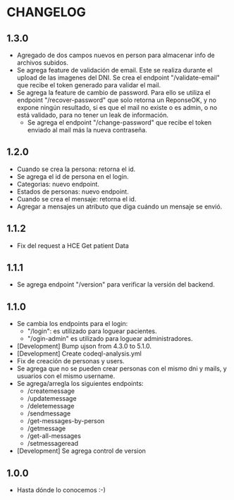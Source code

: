 # CHANGELOG

## 1.3.0
* Agregado de dos campos nuevos en person para almacenar info de archivos subidos.
* Se agrega feature de validación de email. Este se realiza durante el upload de las imagenes
del DNI. Se crea el endpoint "/validate-email" que recibe el token generado para validar
el mail.
* Se agrega la feature de cambio de password. Para ello se utiliza el endpoint "/recover-password"
que solo retorna un ReponseOK, y no expone ningún resultado, si es que el mail no existe o es 
admin, o no está validado, para no tener un leak de información.
  * Se agrega el endpoint "/change-password" que recibe el token enviado al mail más la nueva
  contraseña.

## 1.2.0
* Cuando se crea la persona: retorna el id.
* Se agrega el id de persona en el login.
* Categorias: nuevo endpoint.
* Estados de personas: nuevo endpoint.
* Cuando se crea el mensaje: retorna el id.
* Agregar a mensajes un atributo que diga cuándo un mensaje se envió.

## 1.1.2
* Fix del request a HCE Get patient Data

## 1.1.1
* Se agrega endpoint "/version" para verificar la versión del backend.

## 1.1.0
* Se cambia los endpoints para el login:
  - "/login": es utilizado para loguear pacientes.
  - "/ogin-admin" es utilizado para loguear administradores.
* [Development] Bump ujson from 4.3.0 to 5.1.0.
* [Development] Create codeql-analysis.yml
* Fix de creación de personas y users.
* Se agrega que no se pueden crear personas con el mismo dni y mails, y usuarios con el mismo username.
* Se agrega/arregla los siguientes endpoints:
  - /createmessage
  - /updatemessage
  - /deletemessage
  - /sendmessage
  - /get-messages-by-person
  - /getmessage
  - /get-all-messages
  - /setmessageread
* [Development] Se agrega control de version

## 1.0.0
* Hasta dónde lo conocemos :-)
